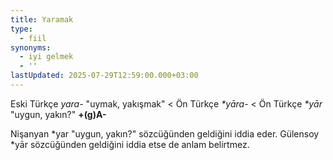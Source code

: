 ```yaml
---
title: Yaramak
type:
  - fiil
synonyms:
  - iyi gelmek
  - ''
lastUpdated: 2025-07-29T12:59:00.000+03:00
---
```

Eski Türkçe _yara-_ "uymak, yakışmak" < Ön Türkçe _\*yāra-_ < Ön Türkçe _\*yār_ "uygun, yakın?" **+(g)A-**

Nişanyan \*yar "uygun, yakın?" sözcüğünden geldiğini iddia eder. Gülensoy \*yār sözcüğünden geldiğini iddia etse de anlam belirtmez.
